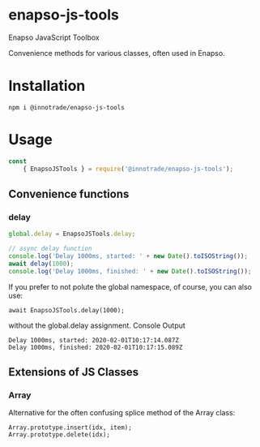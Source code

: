 # enapso-js-tools
Enapso JavaScript Toolbox

Convenience methods for various classes, often used in Enapso.

# Installation
```npm i @innotrade/enapso-js-tools```

# Usage
```javascript
const
	{ EnapsoJSTools } = require('@innotrade/enapso-js-tools');
```

## Convenience functions

### delay
```javascript
global.delay = EnapsoJSTools.delay;
```
```javascript
// async delay function
console.log('Delay 1000ms, started: ' + new Date().toISOString());
await delay(1000);
console.log('Delay 1000ms, finished: ' + new Date().toISOString());
```
If you prefer to not polute the global namespace, of course, you can also use:
```
await EnapsoJSTools.delay(1000);
```
without the global.delay assignment.
Console Output
```
Delay 1000ms, started: 2020-02-01T10:17:14.087Z
Delay 1000ms, finished: 2020-02-01T10:17:15.089Z
```
## Extensions of JS Classes

### Array
Alternative for the often confusing splice method of the Array class:
```
Array.prototype.insert(idx, item);
Array.prototype.delete(idx);
```